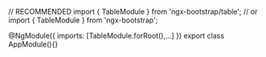 // RECOMMENDED
import { TableModule } from 'ngx-bootstrap/table';
// or
import { TableModule } from 'ngx-bootstrap';

@NgModule({
  imports: [TableModule.forRoot(),...]
})
export class AppModule(){}
